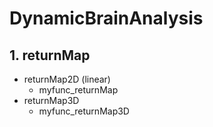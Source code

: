 # DynamicBrainAnalysis

## 1. returnMap
  - returnMap2D (linear)
    - myfunc_returnMap
  - returnMap3D
    - myfunc_returnMap3D
